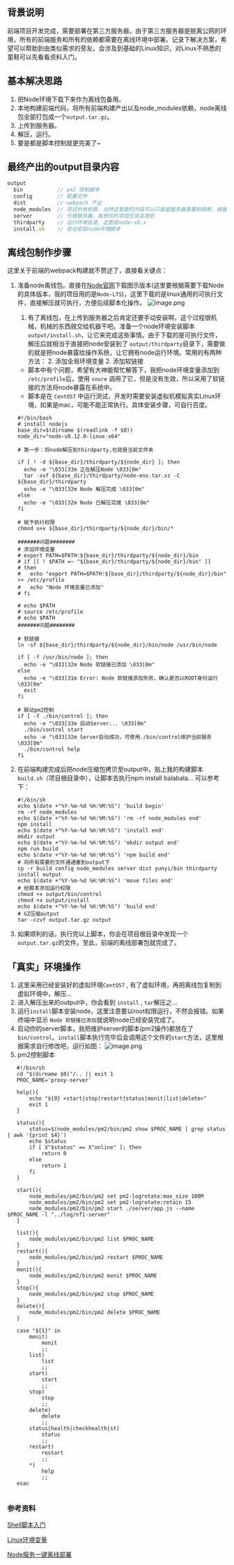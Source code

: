 ## 背景说明
前端项目开发完成，需要部署在第三方服务器。由于第三方服务器是脱离公网的环境，所有的前端服务和所有的依赖都需要在离线环境中部署。记录下解决方案，希望可以帮助到由类似需求的旁友。会涉及到基础的Linux知识，对Linux不熟悉的童鞋可以先看看资料入门。

## 基本解决思路
1. 把Node环境下载下来作为离线包备用。
2. 本地构建前端代码，将所有前端构建产出以及node_modules依赖，node离线包全部打包成一个`output.tar.gz`。
3. 上传到服务器。
4. 解压，运行。
5. 要是都是脚本控制就更完美了~

## 最终产出的output目录内容
```javascript
output
  bin      		// pm2 控制脚本
  config 		// 配置文件
  dist     		// webpack 产出
  node_modules  // 项目所有依赖，当然这里面的内容可以只保留服务器需要的依赖，根据需求定
  server  		// 代理服务器，我想你的项目应该会用到
  thirdparty  	// 运行环境目录，这里是node-v8.x
  install.sh   	// 自动安装node环境脚本
```

## 离线包制作步骤
这里关于前端的webpack构建就不赘述了，直接看关键点：
1. 准备node离线包。直接在[Node官网](https://nodejs.org/en/download/)下载图示版本(这里要根据需要下载Node的具体版本，我的项目用的是`Node-LTS`)，这里下载的是linux通用的可执行文件，直接解压就可执行，方便后续脚本化操作。
     ![image.png](https://upload-images.jianshu.io/upload_images/9572601-361af6b4538a3523.png?imageMogr2/auto-orient/strip%7CimageView2/2/w/1240)

     1. 有了离线包，在上传到服务器之后肯定还要手动安装啊，这个过程很机械，机械的东西就交给机器干吧。准备一个node环境安装脚本`output/install.sh`，让它来完成这些事情。由于下载的是可执行文件，解压后就相当于直接把node安装到了 `output/thirdparty`目录下，需要做的就是把node暴露给操作系统，让它拥有node运行环境。常用的有两种方法：
        2. 添加全局环境变量
        2. 添加软链接

     - 脚本中有个问题，希望有大神能帮忙解答下，我把node环境变量添加到 `/etc/profile`后，使用 `soure` 调用了它，但是没有生效，所以采用了软链接的方法将node暴露在系统中。
     - 脚本是在 `CentOS7` 中运行测试，开发时需要安装虚拟机模拟真实Linux环境，如果是mac，可能不能正常执行。具体安装步骤，可自行百度。

     ```shell
     #!/bin/bash
     # install nodejs
     base_dir=$(dirname $(readlink -f $0))
     node_dir="node-v8.12.0-linux-x64"
     
     # 第一步：将node解压到thirdparty,也就是当前文件夹
     
     if [ ! -d ${base_dir}/thirdparty/${node_dir} ]; then
       echo -e "\033[33m 正在解压Node \033[0m"
       tar -xvf ${base_dir}/thirdparty/node-env.tar.xz -C ${base_dir}/thirdparty
       echo -e "\033[32m Node 解压完成 \033[0m"
     else
       echo -e "\033[32m Node 已解压完成 \033[0m"
     fi
     
     # 赋予执行权限
     chmod u+x ${base_dir}/thirdparty/${node_dir}/bin/*
     
     #######问题########
     # 添加环境变量
     # export PATH=$PATH:${base_dir}/thirdparty/${node_dir}/bin
     # if [[ ! $PATH =~ "${base_dir}/thirdparty/${node_dir}/bin" ]]
     # then
     #   echo "export PATH=$PATH:${base_dir}/thirdparty/${node_dir}/bin" >> /etc/profile
     #   echo "Node 环境变量已添加"
     # fi
     
     # echo $PATH
     # source /etc/profile
     # echo $PATH
     #######问题########
     
     # 软链接
     ln -sf ${base_dir}/thirdparty/${node_dir}/bin/node /usr/bin/node
     
     if [ -f /usr/bin/node ]; then
       echo -e "\033[32m Node 软链接已添加 \033[0m"
     else
       echo -e "\033[31m Error: Node 软链接添加失败，确认是否以ROOT身份运行 \033[0m"
       exit
     fi
     
     # 联动pm2控制
     if [ -f ./bin/control ]; then
       echo -e "\033[33m 启动Server... \033[0m"
       ./bin/control start
       echo -e "\033[32m Server启动成功，可使用./bin/control维护当前服务 \033[0m"
       ./bin/control help
     fi
     ```

2. 在前端构建完成后把node压缩包拷贝至output中。贴上我的构建脚本`build.sh`（项目根目录中），让脚本去执行npm install balabala... 可以参考下：
    ```shell
    #!/bin/sh
    echo $(date +"%Y-%m-%d %H:%M:%S") 'build begin'
    rm -rf node_modules
    echo $(date +"%Y-%m-%d %H:%M:%S") 'rm -rf node_modules end'
    npm install
    echo $(date +"%Y-%m-%d %H:%M:%S") 'install end'
    mkdir output
    echo $(date +"%Y-%m-%d %H:%M:%S") 'mkdir output end'
    npm run build
    echo $(date +"%Y-%m-%d %H:%M:%S") 'npm build end'
    # 将所有需要的文件通通塞到output下
    cp -r build config node_modules server dist yunyi/bin thirdparty install output
    echo $(date +"%Y-%m-%d %H:%M:%S") 'move files end'
    # 给脚本添加运行权限
    chmod +x output/bin/control
    chmod +x output/install
    echo $(date +"%Y-%m-%d %H:%M:%S") 'build end'
    # GZ压缩output
    tar -czvf output.tar.gz output
    ```

3. 如果顺利的话，执行完以上脚本，你会在项目根目录中发现一个`output.tar.gz`的文件。至此，前端的离线部署包就完成了。

## 「真实」环境操作

1. 这里采用已经安装好的虚拟环境`CentOS7` , 有了虚拟环境，再把离线包复制到虚拟环境中，解压...
2. 进入解压出来的output中，你会看到 `install` , `tar`解压之...
3. 运行`install`脚本安装node，这里注意要以root权限运行，不然会报错。如果终端中显示 `Node 软链接已添加`就说明node已经安装完成了。
4. 启动你的server脚本，我把维护server的脚本(pm2操作)都放在了`bin/control`。`install`脚本执行完毕后会调用这个文件的`start`方法，这里根据需求自行修改吧，运行如图：
  ![image.png](https://upload-images.jianshu.io/upload_images/9572601-a9583e19b8797602.png?imageMogr2/auto-orient/strip%7CimageView2/2/w/1240)
5. pm2控制脚本
```shell
   #!/bin/sh
   cd "$(dirname $0)"/.. || exit 1
   PROC_NAME='proxy-server'
   
   help(){
       echo "${0} <start|stop|restart|status|monit|list|delete>"
       exit 1
   }
   
   status(){
       status=$(node_modules/pm2/bin/pm2 show $PROC_NAME | grep status | awk '{print $4}')
       echo $status
       if [ X"$status" == X"online" ]; then
           return 0
       else
           return 1
       fi
   }
   
   start(){
       node_modules/pm2/bin/pm2 set pm2-logrotate:max_size 100M
       node_modules/pm2/bin/pm2 set pm2-logrotate:retain 15
       node_modules/pm2/bin/pm2 start ./server/app.js --name $PROC_NAME -l "../log/nf1-server"
   }
   
   list(){
       node_modules/pm2/bin/pm2 list $PROC_NAME
   }
   restart(){
       node_modules/pm2/bin/pm2 restart $PROC_NAME
   }
   monit(){
       node_modules/pm2/bin/pm2 monit $PROC_NAME
   }
   stop(){
       node_modules/pm2/bin/pm2 stop $PROC_NAME
   }
   delete(){
       node_modules/pm2/bin/pm2 delete $PROC_NAME
   }
   
   case "${1}" in
       monit)
           monit
           ;;
       list)
           list
           ;;
       start)
           start
           ;;
       stop)
           stop
           ;;
       delete)
           delete
           ;;
       status|health|checkhealth|st)
           status
           ;;
       restart)
           restart
           ;;
       *)
           help
           ;;
   esac
   
```


### 参考资料

[Shell脚本入门](https://www.jianshu.com/p/e1c8e5bfa45e)

[Linux环境变量](https://blog.csdn.net/stpeace/article/details/45567977)

[Node服务一键离线部署](https://www.cnblogs.com/chyingp/p/node-deploy-offline.html)